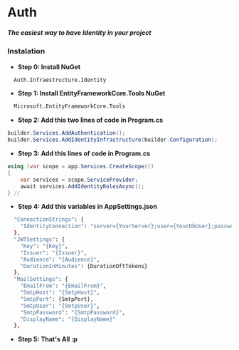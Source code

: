 # Auth
##### _The easiest way to have Identity in your project_

### Instalation

- **Step 0: Install NuGet**
```bash
  Auth.Infraestructure.Identity
  ```
- **Step 1: Install EntityFrameworkCore.Tools NuGet**
```bash
  Microsoft.EntityFrameworkCore.Tools
  ```
- **Step 2: Add this two lines of code in Program.cs**
```csharp
builder.Services.AddAuthentication();
builder.Services.AddIdentityInfrastructure(builder.Configuration);
  ```
  
- **Step 3: Add this lines of code in Program.cs**
```csharp
using (var scope = app.Services.CreateScope())
{
    var services = scope.ServiceProvider;
    await services.AddIdentityRolesAsync();
} //
  ```
- **Step 4: Add this variables in AppSettings.json**
```bash
  "ConnectionStrings": {
    "IdentityConnection": "server={YourServer};user={YourDbUser};password={YourDbPassword};database={YourDbName}"
  },
  "JWTSettings": {
    "Key": "{Key}",
    "Issuer": "{Issuer}",
    "Audience": "{Audience}",
    "DurationInMinutes": {DurationOftTokens}
  },
  "MailSettings": {
    "EmailFrom": "{EmailFrom}",
    "SmtpHost": "{SmtpHost}",
    "SmtpPort": {SmtpPort},
    "SmtpUser": "{SmtpUser}",
    "SmtpPassword": "{SmtpPassword}",
    "DisplayName": "{DisplayName}"
  },
  ```
- **Step 5: That's All :p**
